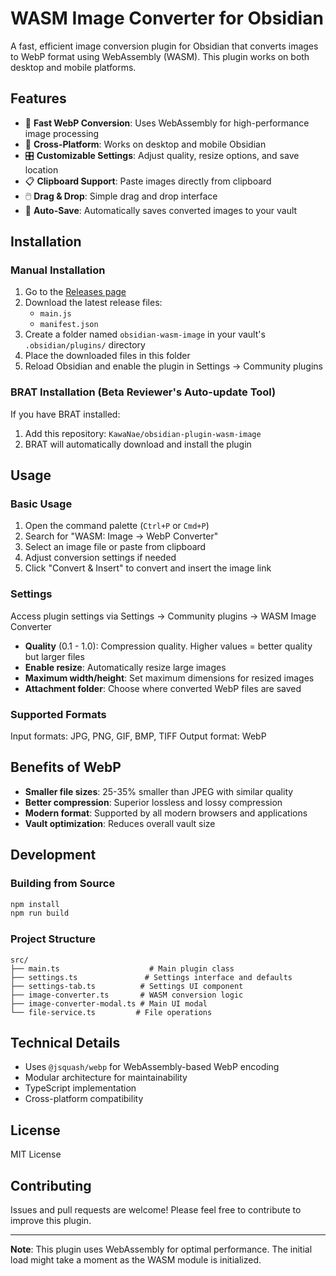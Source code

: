 # WASM Image Converter for Obsidian

A fast, efficient image conversion plugin for Obsidian that converts images to WebP format using WebAssembly (WASM). This plugin works on both desktop and mobile platforms.

## Features

- 🚀 **Fast WebP Conversion**: Uses WebAssembly for high-performance image processing
- 📱 **Cross-Platform**: Works on desktop and mobile Obsidian
- 🎛️ **Customizable Settings**: Adjust quality, resize options, and save location
- 📋 **Clipboard Support**: Paste images directly from clipboard
- 🖱️ **Drag & Drop**: Simple drag and drop interface
- 💾 **Auto-Save**: Automatically saves converted images to your vault

## Installation

### Manual Installation

1. Go to the [Releases page](https://github.com/KawaNae/obsidian-plugin-wasm-image/releases)
2. Download the latest release files:
   - `main.js`
   - `manifest.json`
3. Create a folder named `obsidian-wasm-image` in your vault's `.obsidian/plugins/` directory
4. Place the downloaded files in this folder
5. Reload Obsidian and enable the plugin in Settings → Community plugins

### BRAT Installation (Beta Reviewer's Auto-update Tool)

If you have BRAT installed:
1. Add this repository: `KawaNae/obsidian-plugin-wasm-image`
2. BRAT will automatically download and install the plugin

## Usage

### Basic Usage

1. Open the command palette (`Ctrl+P` or `Cmd+P`)
2. Search for "WASM: Image → WebP Converter"
3. Select an image file or paste from clipboard
4. Adjust conversion settings if needed
5. Click "Convert & Insert" to convert and insert the image link

### Settings

Access plugin settings via Settings → Community plugins → WASM Image Converter

- **Quality** (0.1 - 1.0): Compression quality. Higher values = better quality but larger files
- **Enable resize**: Automatically resize large images
- **Maximum width/height**: Set maximum dimensions for resized images
- **Attachment folder**: Choose where converted WebP files are saved

### Supported Formats

Input formats: JPG, PNG, GIF, BMP, TIFF
Output format: WebP

## Benefits of WebP

- **Smaller file sizes**: 25-35% smaller than JPEG with similar quality
- **Better compression**: Superior lossless and lossy compression
- **Modern format**: Supported by all modern browsers and applications
- **Vault optimization**: Reduces overall vault size

## Development

### Building from Source

```bash
npm install
npm run build
```

### Project Structure

```
src/
├── main.ts                    # Main plugin class
├── settings.ts               # Settings interface and defaults
├── settings-tab.ts          # Settings UI component
├── image-converter.ts       # WASM conversion logic
├── image-converter-modal.ts # Main UI modal
└── file-service.ts         # File operations
```

## Technical Details

- Uses `@jsquash/webp` for WebAssembly-based WebP encoding
- Modular architecture for maintainability
- TypeScript implementation
- Cross-platform compatibility

## License

MIT License

## Contributing

Issues and pull requests are welcome! Please feel free to contribute to improve this plugin.

---

**Note**: This plugin uses WebAssembly for optimal performance. The initial load might take a moment as the WASM module is initialized.
